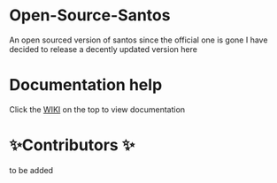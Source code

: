 # Open-Source-Santos
An open sourced version of santos since the official one is gone I have decided to release a decently updated version here


# Documentation help
Click the [WIKI](https://github.com/xbread/Open-Source-Santos/wiki) on the top to view documentation 


# ✨Contributors ✨  
to be added
